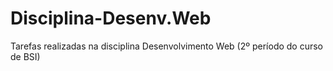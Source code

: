 # Disciplina-Desenv.Web
 Tarefas realizadas na disciplina Desenvolvimento Web (2º período do curso de BSI)
